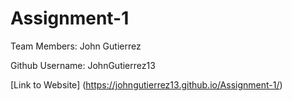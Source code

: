 # Assignment-1

Team Members: John Gutierrez  


Github Username: JohnGutierrez13


[Link to Website] (https://johngutierrez13.github.io/Assignment-1/)

      
